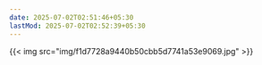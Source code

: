 ```yaml
---
date: 2025-07-02T02:51:46+05:30
lastMod: 2025-07-02T02:52:39+05:30
---
```


{{< img src="img/f1d7728a9440b50cbb5d7741a53e9069.jpg" >}}
